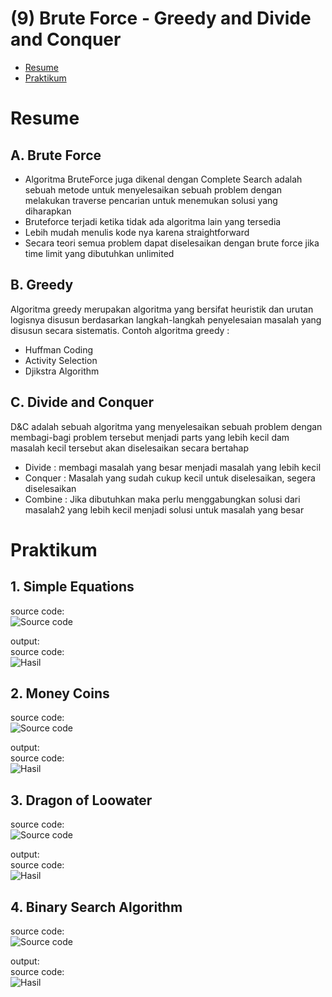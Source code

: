 # (9) Brute Force - Greedy and Divide and Conquer

- [Resume](#resume)
- [Praktikum](#praktikum)

# Resume

## A. Brute Force
- Algoritma BruteForce juga dikenal dengan Complete Search adalah sebuah metode untuk menyelesaikan sebuah problem dengan melakukan traverse pencarian untuk menemukan solusi yang diharapkan 
- Bruteforce terjadi ketika tidak ada algoritma lain yang tersedia
- Lebih mudah menulis kode nya karena straightforward 
- Secara teori semua problem dapat diselesaikan dengan brute force jika time limit yang dibutuhkan unlimited  
## B. Greedy
Algoritma greedy merupakan algoritma yang bersifat heuristik dan urutan logisnya disusun berdasarkan langkah-langkah penyelesaian masalah yang disusun secara sistematis. 
Contoh algoritma greedy :
- Huffman Coding
- Activity Selection
- Djikstra Algorithm

## C. Divide and Conquer
D&C adalah sebuah algoritma yang menyelesaikan sebuah problem dengan membagi-bagi problem tersebut menjadi parts yang lebih kecil dam masalah kecil tersebut akan diselesaikan secara bertahap
- Divide : membagi masalah yang besar menjadi masalah yang lebih kecil
- Conquer : Masalah yang sudah cukup kecil untuk diselesaikan, segera diselesaikan
- Combine : Jika dibutuhkan maka perlu menggabungkan solusi dari masalah2 yang lebih kecil menjadi solusi untuk masalah yang besar  

# Praktikum
## 1. Simple Equations

source code:  
![Source code](./screenshots/1_equation_code.jpg)

output:  
source code:  
![Hasil](./screenshots/1_equation_hasil.jpg)

## 2. Money Coins

source code:  
![Source code](./screenshots/2_coins_code.jpg)

output:  
source code:  
![Hasil](./screenshots/2_coins_hasil.jpg)

## 3. Dragon of Loowater

source code:  
![Source code](./screenshots/3_dragon_code.jpg)

output:  
source code:  
![Hasil](./screenshots/3_dragon_hasil.jpg)

## 4. Binary Search Algorithm

source code:  
![Source code](./screenshots/4_binary_code.jpg)

output:  
source code:  
![Hasil](./screenshots/4_binary_hasil.jpg)
